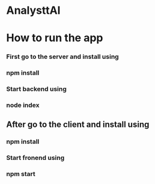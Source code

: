 ﻿# AnalysttAI

# How to run the app
### First go to the server and install using 
### npm install 
### Start backend using 
### node index
## After go to the client and install using
### npm install 
### Start fronend using 
### npm start


